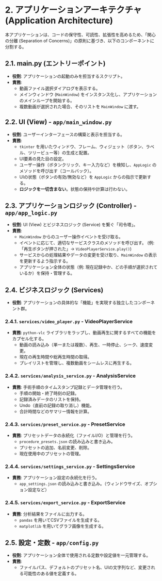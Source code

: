 # 2. アプリケーションアーキテクチャ (Application Architecture)

本アプリケーションは、コードの保守性、可読性、拡張性を高めるため、「関心の分離 (Separation of Concerns)」の原則に基づき、以下のコンポーネントに分割する。

## 2.1. main.py (エントリーポイント)
-   **役割**: アプリケーションの起動のみを担当するスクリプト。
-   **責務**:
    -   動画ファイル選択ダイアログを表示する。
    -   メインウィンドウ (`MainWindow`) をインスタンス化し、アプリケーションのメインループを開始する。
    -   複数動画が選択された場合、そのリストを `MainWindow` に渡す。

## 2.2. UI (View) - `app/main_window.py`
-   **役割**: ユーザーインターフェースの構築と表示を担当する。
-   **責務**:
    -   `tkinter` を用いたウィンドウ、フレーム、ウィジェット（ボタン、ラベル、ツリービュー等）の生成と配置。
    -   UI要素の見た目の設定。
    -   ユーザー操作（ボタンクリック、キー入力など）を検知し、`AppLogic` のメソッドを呼び出す（コールバック）。
    -   UIの状態（ボタンの有効/無効など）を `AppLogic` からの指示で更新する。
    -   **ロジックを一切含まない**。状態の保持や計算は行わない。

## 2.3. アプリケーションロジック (Controller) - `app/app_logic.py`
-   **役割**: UI (View) とビジネスロジック (Service) を繋ぐ「司令塔」。
-   **責務**:
    -   `MainWindow` からのユーザー操作イベントを受け取る。
    -   イベントに応じて、適切なサービスクラスのメソッドを呼び出す。 (例: 「再生ボタンが押された」→ `VideoPlayerService.play()`)
    -   サービスからの処理結果やデータの変更を受け取り、`MainWindow` の表示を更新するよう指示する。
    -   アプリケーション全体の状態（例: 現在記録中か、どの手順が選択されているか）を保持・管理する。

## 2.4. ビジネスロジック (Services)
-   **役割**: アプリケーションの具体的な「機能」を実現する独立したコンポーネント群。

### 2.4.1. `services/video_player.py` - VideoPlayerService
-   **責務**: `python-vlc` ライブラリをラップし、動画再生に関するすべての機能をカプセル化する。
    -   動画の読み込み（単一または複数）、再生、一時停止、シーク、速度変更。
    -   現在の再生時間や総再生時間の取得。
    -   プレイリストを管理し、複数動画をシームレスに再生する。

### 2.4.2. `services/analysis_service.py` - AnalysisService
-   **責務**: 手術手順のタイムスタンプ記録とデータ管理を行う。
    -   手順の開始・終了時刻の記録。
    -   記録済みデータのリストを保持。
    -   Undo（直前の記録の取り消し）機能。
    -   合計時間などのサマリー情報を計算。

### 2.4.3. `services/preset_service.py` - PresetService
-   **責務**: プリセットデータの永続化（ファイルI/O）と管理を行う。
    -   `procedure_presets.json` の読み込みと書き込み。
    -   プリセットの追加、名前変更、削除。
    -   現在使用中のプリセットの管理。

### 2.4.4. `services/settings_service.py` - SettingsService
-   **責務**: アプリケーション設定の永続化を行う。
    -   `app_settings.json` の読み込みと書き込み。（ウィンドウサイズ、オプション設定など）

### 2.4.5. `services/export_service.py` - ExportService
-   **責務**: 分析結果をファイルに出力する。
    -   `pandas` を用いてCSVファイルを生成する。
    -   `matplotlib` を用いてグラフ画像を生成する。

## 2.5. 設定・定数 - `app/config.py`
-   **役割**: アプリケーション全体で使用される定数や設定値を一元管理する。
-   **責務**:
    -   ファイルパス、デフォルトのプリセット名、UIの文字列など、変更される可能性のある値を定義する。